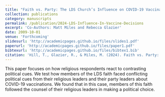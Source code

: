 ```yaml
---
title: "Faith vs. Party: The LDS Church’s Influence on COVID-19 Vaccination Decisions"
collection: publications
category: manuscripts
permalink: /publication/2024-LDS-Influence-In-Vaccine-Decisions
excerpt: 'Co-Authors: Matt Miles and Rebecca Glazier'
date: 2009-10-01
venue: 'Forthcoming'
slidesurl: 'http://academicpages.github.io/files/slides1.pdf'
paperurl: 'http://academicpages.github.io/files/paper1.pdf'
bibtexurl: 'http://academicpages.github.io/files/bibtex1.bib'
citation: 'Hill, T., Glazier, R., & Miles, M. (2024). Faith vs. Party: The LDS Church’s Influence on COVID-19 Vaccination Decisions; Forthcoming'
---
```

This paper focuses on how religious respondents react to contrasting political cues. We test how members of the LDS faith faced conflicting political cues from their religious leaders and their party leaders about COVID-19 vaccinations. We found that in this case, members of this faith followed the counsel of their religious leaders in making a political choice. 
